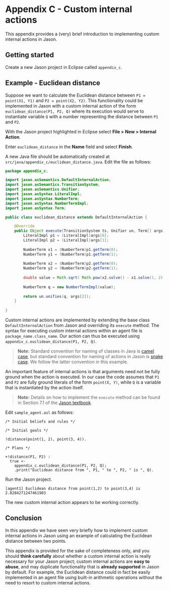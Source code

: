 # Appendix C - Custom internal actions

This appendix provides a (very) brief introduction to implementing custom internal actions in Jason.

<!-- TOC -->

## Getting started

Create a new Jason project in Eclipse called `appendix_c`.

## Example - Euclidean distance

Suppose we want to calculate the Euclidean distance between `P1 = point(X1, Y1)` and `P2 = point(X2, Y2)`. This functionality could be implemented in Jason with a custom internal action of the form `euclidean_distance(P1, P2, Q)` where its execution would serve to instantiate variable `Q` with a number representing the distance between `P1` and `P2`.

With the Jason project highlighted in Eclipse select **File > New > Internal Action**.

Enter `euclidean_distance` in the **Name** field and select **Finish**.

A new Java file should be automatically created at `src/java/appendix_c/euclidean_distance.java`. Edit the file as follows:

```java
package appendix_c;

import jason.asSemantics.DefaultInternalAction;
import jason.asSemantics.TransitionSystem;
import jason.asSemantics.Unifier;
import jason.asSyntax.LiteralImpl;
import jason.asSyntax.NumberTerm;
import jason.asSyntax.NumberTermImpl;
import jason.asSyntax.Term;

public class euclidean_distance extends DefaultInternalAction {

    @Override
    public Object execute(TransitionSystem ts, Unifier un, Term[] args) throws Exception {
        LiteralImpl p1 = (LiteralImpl)args[0];
        LiteralImpl p2 = (LiteralImpl)args[1];
        
        NumberTerm x1 = (NumberTerm)p1.getTerm(0);
        NumberTerm y1 = (NumberTerm)p1.getTerm(1);
        
        NumberTerm x2 = (NumberTerm)p2.getTerm(0);
        NumberTerm y2 = (NumberTerm)p2.getTerm(1);
        
        double value = Math.sqrt( Math.pow(x2.solve() - x1.solve(), 2) + Math.pow(y2.solve() - y1.solve(), 2) ); 
        
        NumberTerm q = new NumberTermImpl(value);
        
        return un.unifies(q, args[2]);
    }
    
}
```

Custom internal actions are implemented by extending the base class `DefaultInternalAction` from Jason and overriding its `execute` method. The syntax for executing custom internal actions within an agent file is `package_name.class_name`. Our action can thus be executed using `appendix_c.euclidean_distance(P1, P2, Q)`.

> **Note:** Standard convention for naming of classes in Java is [camel case](https://en.wikipedia.org/wiki/Camel_case), but standard convention for naming of actions in Jason is [snake case](https://en.wikipedia.org/wiki/Snake_case). We follow the latter convention in this example.

An important feature of internal actions is that arguments need not be fully ground when the action is executed. In our case the code assumes that `P1` and `P2` are fully ground literals of the form `point(X, Y)`, while `Q` is a variable that is instantiated by the action itself.

> **Note:** Details on how to implement the `execute` method can be found in Section 7.1 of the [Jason textbook](https://jason.sourceforge.net/jBook/jBook/Home.html).

Edit `sample_agent.asl` as follows:

```jason
/* Initial beliefs and rules */

/* Initial goals */

!distance(point(1, 2), point(3, 4)).

/* Plans */

+!distance(P1, P2) :
  true <-
    appendix_c.euclidean_distance(P1, P2, Q);
    .print("Euclidean distance from ", P1, " to ", P2, " is ", Q).
```

Run the Jason project.

```text
[agent1] Euclidean distance from point(1,2) to point(3,4) is 2.8284271247461903
```

The new custom internal action appears to be working correctly.

## Conclusion

In this appendix we have seen very briefly how to implement custom internal actions in Jason using an example of calculating the Euclidean distance between two points.

This appendix is provided for the sake of completeness only, and you should **think carefully** about whether a custom internal action is really necessary for your Jason project; custom internal actions are **easy to abuse**, and may duplicate functionality that is **already supported** in Jason by default. For example, the Euclidean distance could in fact be easily implemented in an agent file using built-in arithmetic operations without the need to resort to custom internal actions.
